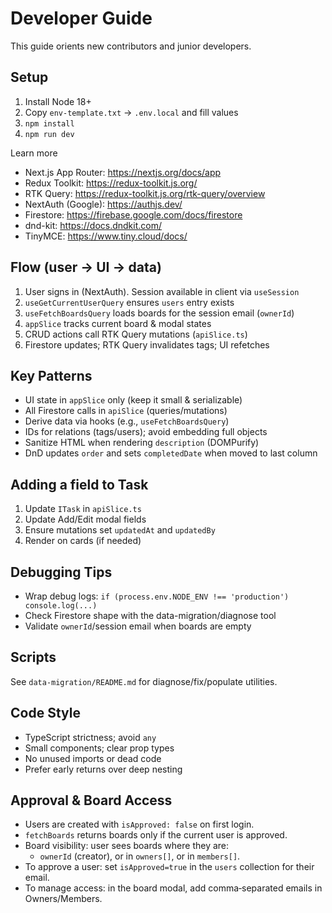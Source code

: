 # Developer Guide

This guide orients new contributors and junior developers.

## Setup
1. Install Node 18+
2. Copy `env-template.txt` → `.env.local` and fill values
3. `npm install`
4. `npm run dev`

Learn more
- Next.js App Router: https://nextjs.org/docs/app
- Redux Toolkit: https://redux-toolkit.js.org/
- RTK Query: https://redux-toolkit.js.org/rtk-query/overview
- NextAuth (Google): https://authjs.dev/
- Firestore: https://firebase.google.com/docs/firestore
- dnd-kit: https://docs.dndkit.com/
- TinyMCE: https://www.tiny.cloud/docs/

## Flow (user → UI → data)
1. User signs in (NextAuth). Session available in client via `useSession`
2. `useGetCurrentUserQuery` ensures `users` entry exists
3. `useFetchBoardsQuery` loads boards for the session email (`ownerId`)
4. `appSlice` tracks current board & modal states
5. CRUD actions call RTK Query mutations (`apiSlice.ts`)
6. Firestore updates; RTK Query invalidates tags; UI refetches

## Key Patterns
- UI state in `appSlice` only (keep it small & serializable)
- All Firestore calls in `apiSlice` (queries/mutations)
- Derive data via hooks (e.g., `useFetchBoardsQuery`)
- IDs for relations (tags/users); avoid embedding full objects
- Sanitize HTML when rendering `description` (DOMPurify)
- DnD updates `order` and sets `completedDate` when moved to last column

## Adding a field to Task
1. Update `ITask` in `apiSlice.ts`
2. Update Add/Edit modal fields
3. Ensure mutations set `updatedAt` and `updatedBy`
4. Render on cards (if needed)

## Debugging Tips
- Wrap debug logs: `if (process.env.NODE_ENV !== 'production') console.log(...)`
- Check Firestore shape with the data-migration/diagnose tool
- Validate `ownerId`/session email when boards are empty

## Scripts
See `data-migration/README.md` for diagnose/fix/populate utilities.

## Code Style
- TypeScript strictness; avoid `any`
- Small components; clear prop types
- No unused imports or dead code
- Prefer early returns over deep nesting

## Approval & Board Access

- Users are created with `isApproved: false` on first login.
- `fetchBoards` returns boards only if the current user is approved.
- Board visibility: user sees boards where they are:
  - `ownerId` (creator), or in `owners[]`, or in `members[]`.
- To approve a user: set `isApproved=true` in the `users` collection for their email.
- To manage access: in the board modal, add comma‑separated emails in Owners/Members.
